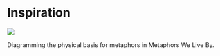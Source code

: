 # Inspiration

![](https://db-feed.s3.amazonaws.com/legacy/IMG_02062019_151531_(1080_x_1080_pixel)-1559503106791.jpg)

Diagramming the physical basis for metaphors in Metaphors We Live By.
